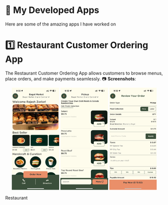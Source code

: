# 📱 My Developed Apps

 Here are some of the amazing apps I have worked on

# 1️⃣ Restaurant Customer Ordering App
The Restaurant Customer Ordering App allows customers to browse menus, place orders, and make payments seamlessly. 
📷 **Screenshots**:  
<p align="center">
  <img src="https://github.com/rajeshgondaliya/Apps_Intro/blob/main/Apps/Customer%20App/1.PNG?raw=true" width="30%" />
  <img src="https://github.com/rajeshgondaliya/Apps_Intro/blob/main/Apps/Customer%20App/2.PNG?raw=true" width="30%" />
  <img src="https://github.com/rajeshgondaliya/Apps_Intro/blob/main/Apps/Customer%20App/3.PNG?raw=true" width="30%" />
</p>
Restaurant

